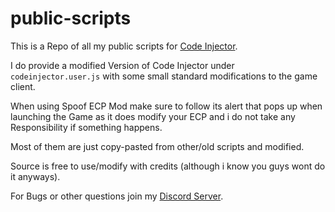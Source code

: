 # public-scripts

This is a Repo of all my public scripts for [Code Injector](https://greasyfork.org/en/scripts/443953-code-injector-starblast-io).

I do provide a modified Version of Code Injector under `codeinjector.user.js` with some small standard modifications to the game client.

<a>When using Spoof ECP Mod make sure to follow its alert that pops up when launching the Game as it does modify your ECP and i do not take any Responsibility if something happens.</a>

Most of them are just copy-pasted from other/old scripts and modified.

Source is free to use/modify with credits (although i know you guys wont do it anyways).


For Bugs or other questions join my [Discord Server](https://discord.gg/JFCXza3tnd).
